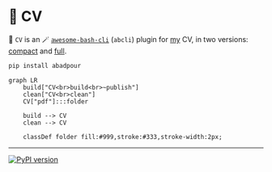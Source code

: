# 📜 CV

📜 `CV` is an 🪄 [`awesome-bash-cli`](https://github.com/kamangir/awesome-bash-cli) (`abcli`) plugin for [my](https://abadpour.com/) CV, in two versions: [compact](https://abadpour-com.s3.ca-central-1.amazonaws.com/cv/arash-abadpour-resume.pdf) and [full](https://abadpour-com.s3.ca-central-1.amazonaws.com/cv/arash-abadpour-resume-full.pdf).

```bash
pip install abadpour
```

```mermaid
graph LR
    build["CV<br>build<br>~publish"]
    clean["CV<br>clean"]
    CV["pdf"]:::folder

    build --> CV
    clean --> CV

    classDef folder fill:#999,stroke:#333,stroke-width:2px;
```

---

[![PyPI version](https://img.shields.io/pypi/v/abadpour.svg)](https://pypi.org/project/abadpour/)

